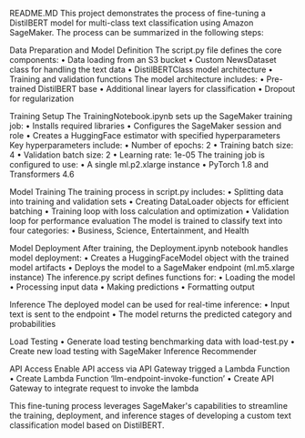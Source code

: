 README.MD
This project demonstrates the process of fine-tuning a DistilBERT model for multi-class text classification using Amazon SageMaker. The process can be summarized in the following steps:

Data Preparation and Model Definition
The script.py file defines the core components:
•	Data loading from an S3 bucket
•	Custom NewsDataset class for handling the text data
•	DistilBERTClass model architecture
•	Training and validation functions
The model architecture includes:
•	Pre-trained DistilBERT base
•	Additional linear layers for classification
•	Dropout for regularization

Training Setup
The TrainingNotebook.ipynb sets up the SageMaker training job:
•	Installs required libraries
•	Configures the SageMaker session and role
•	Creates a HuggingFace estimator with specified hyperparameters
Key hyperparameters include:
•	Number of epochs: 2
•	Training batch size: 4
•	Validation batch size: 2
•	Learning rate: 1e-05
The training job is configured to use:
•	A single ml.p2.xlarge instance
•	PyTorch 1.8 and Transformers 4.6

Model Training
The training process in script.py includes:
•	Splitting data into training and validation sets
•	Creating DataLoader objects for efficient batching
•	Training loop with loss calculation and optimization
•	Validation loop for performance evaluation
The model is trained to classify text into four categories:
•	Business, Science, Entertainment, and Health

Model Deployment
After training, the Deployment.ipynb notebook handles model deployment:
•	Creates a HuggingFaceModel object with the trained model artifacts
•	Deploys the model to a SageMaker endpoint (ml.m5.xlarge instance)
The inference.py script defines functions for:
•	Loading the model
•	Processing input data
•	Making predictions
•	Formatting output

Inference
The deployed model can be used for real-time inference:
•	Input text is sent to the endpoint
•	The model returns the predicted category and probabilities

Load Testing
•	Generate load testing benchmarking data with load-test.py
•	Create new load testing with SageMaker Inference Recommender

API Access
Enable API access via API Gateway trigged a Lambda Function 
•	Create Lambda Function ‘llm-endpoint-invoke-function’
•	Create API Gateway to integrate request to invoke the lambda


This fine-tuning process leverages SageMaker's capabilities to streamline the training, deployment, and inference stages of developing a custom text classification model based on DistilBERT.
